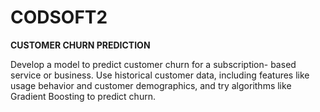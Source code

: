 # CODSOFT2
**CUSTOMER CHURN
PREDICTION**

Develop a model to predict customer churn for a subscription-
based service or business. Use historical customer data, including
features like usage behavior and customer demographics, and try
algorithms like Gradient
Boosting to predict churn.
